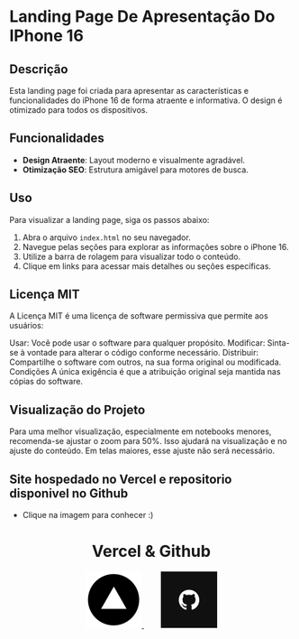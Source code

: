 # Landing Page De Apresentação Do IPhone 16 

## Descrição

Esta landing page foi criada para apresentar as características e funcionalidades do iPhone 16 de forma atraente e informativa. O design é otimizado para todos os dispositivos.

## Funcionalidades

- **Design Atraente**: Layout moderno e visualmente agradável.
- **Otimização SEO**: Estrutura amigável para motores de busca.

## Uso

Para visualizar a landing page, siga os passos abaixo:

1. Abra o arquivo `index.html` no seu navegador.
2. Navegue pelas seções para explorar as informações sobre o iPhone 16.
3. Utilize a barra de rolagem para visualizar todo o conteúdo.
4. Clique em links para acessar mais detalhes ou seções específicas.

## Licença MIT

A Licença MIT é uma licença de software permissiva que permite aos usuários:

Usar: Você pode usar o software para qualquer propósito.
Modificar: Sinta-se à vontade para alterar o código conforme necessário.
Distribuir: Compartilhe o software com outros, na sua forma original ou modificada.
Condições
A única exigência é que a atribuição original seja mantida nas cópias do software.

## Visualização do Projeto
Para uma melhor visualização, especialmente em notebooks menores, recomenda-se ajustar o zoom para 50%. Isso ajudará na visualização e no ajuste do conteúdo. Em telas maiores, esse ajuste não será necessário.

## Site hospedado no Vercel e repositorio disponivel no Github

- Clique na imagem para conhecer :)

<div style="text-align: center">
<h1>Vercel & Github</h1>
<a href="https://atv-03-pw-1-omega.vercel.app/" style="margin-right: 30px;">
  <img src="logo-vercel.png" alt="Imagem do Vercel" width="100" height="100">
</a>
<a href="https://github.com/jvitor5555/ATV03PW1.git">
  <img src="github.png" alt="Texto alternativo 2" width="100" height="100">
</a>
</div>